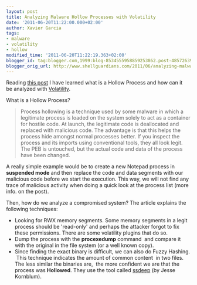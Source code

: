 ```yaml
---
layout: post
title: Analyzing Malware Hollow Processes with Volatility
date: '2011-06-20T11:22:00.000+02:00'
author: Xavier Garcia
tags:
- malware
- volatility
- hollow
modified_time: '2011-06-20T11:22:19.363+02:00'
blogger_id: tag:blogger.com,1999:blog-8534555958859253862.post-4857263958659476155
blogger_orig_url: http://www.shellguardians.com/2011/06/analyzing-malware-hollow-processes-with.html
---
```

Reading [this post](http://blog.spiderlabs.com/2011/05/analyzing-malware-hollow-processes.html) I have learned what is a Hollow Process and how can it be analyzed with [Volatility](https://www.volatilesystems.com/default/volatility).

What is a Hollow Process?

> Process hollowing is a technique used by some malware in which a legitimate process is loaded on the system solely to act as a container for hostile code. At launch, the legitimate code is deallocated and replaced with malicious code. The advantage is that this helps the process hide amongst normal processes better. If you inspect the process and its imports using conventional tools, they all look legit. The PEB is untouched, but the actual code and data of the process have been changed.


A really simple example would be to create a new Notepad process in **suspended mode** and then replace the code and data segments with our malicious code before we start the execution. This way, we will not find any trace of malicious activity when doing a quick look at the process list (more info. on the post).

Then, how do we analyze a compromised system? The article explains the following techniques:

* Looking for RWX memory segments. Some memory segments in a legit process should be 'read-only' and perhaps the attacker forgot to fix these permissions. There are some volatility plugins that do so.
* Dump the process with the **procexedump** command  and compare it with the original in the file system (or a well known copy).
* Since finding the exact binary is difficult, we can also do Fuzzy Hashing.  This technique indicates the amount of common content  in two files. The less similar the binaries are,  the more confident we are that the process was **Hollowed**. They use the tool called [ssdeep](http://ssdeep.sourceforge.net/) (by Jesse Kornblum).
